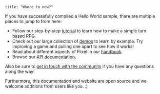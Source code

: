 ```
title: "Where to now?"
```

If you have successfully compiled a Hello World sample, there are multiple places to jump to from here:

- Follow our step-by-step [tutorial](/documentation/tutorial/) to learn how to make a simple turn based RPG.
- Check out our large collection of [demos](/demos/) to learn by example. Try improving a game and pulling one apart to see how it works!
- Read about different aspects of Flixel in our [handbook](/documentation/haxeflixel-handbook/).
- Browse our [API documentation](http://api.haxeflixel.com/).

Also be sure to [get in touch with the community](/documentation/community/) if you have any questions along the way!

Furthermore, this documentation and website are open source and we welcome additions from users like you. :)
